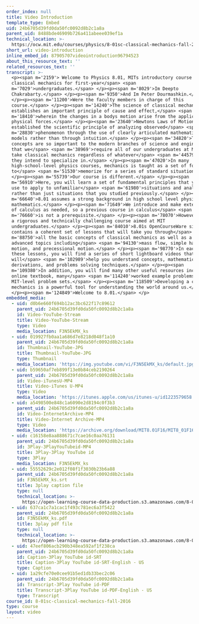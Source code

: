 ```yaml
---
order_index: null
title: Video Introduction
template_type: Embed
uid: 24b6705d39fd0da50fc0092d8b2c1a8a
parent_uid: 8488bde46909b726a411abeee039ef1a
technical_location: >-
  https://ocw.mit.edu/courses/physics/8-01sc-classical-mechanics-fall-2016/syllabus/video-introduction
short_url: video-introduction
inline_embed_id: 87905707videointroduction96794523
about_this_resource_text: ''
related_resources_text: ''
transcript: >-
  <p><span m='2159'> Welcome to Physics 8.01, MITs introductory course in
  classical mechanics for first-year</span> <span
  m='7029'>undergraduates.</span> </p><p><span m='8029'>Im Deepto
  Chakrabarty.</span> </p><p><span m='9350'>And Im Peter Dourmashkin.</span>
  </p><p><span m='11200'>Were the faculty members in charge of this
  course.</span> </p><p><span m='14240'>The science of classical mechanics
  establishes an important principle of cause and effect,</span> <span
  m='18410'>wherein the changes in a bodys motion arise from the application of
  physical forces.</span> </p><p><span m='23640'>Newtons Laws of Motion
  established the scientific principle of analyzing observed</span> <span
  m='28830'>phenomenon through the use of clearly articulated mathematical
  models rather than through intuition.</span> </p><p><span m='34820'>These
  concepts are so important to the modern branches of science and engineering
  that we</span> <span m='38969'>require all of our undergraduates at MIT to
  take classical mechanics regardless of whatever</span> <span m='44579'>course
  they intend to specialize in.</span> </p><p><span m='47020'>In many
  high-school-level physics courses, mechanics is taught as a set of formulas
  to</span> <span m='51530'>memorize for a series of standard situations.</span>
  </p><p><span m='55739'>Our course is different.</span> </p><p><span
  m='56910'>Here, you will learn a set of fundamental principles that you can
  use to apply to unfamiliar</span> <span m='61980'>situations and analyze them
  rather than just situations that you studied previously.</span> </p><p><span
  m='66640'>8.01 assumes a strong background in high school level physics and
  mathematics.</span> </p><p><span m='71649'>We introduce and make extensive use
  of calculus as needed, so a previous course in calculus</span> <span
  m='76660'>is not a prerequisite.</span> </p><p><span m='78070'>However, it is
  a rigorous and technically challenging course aimed at MIT
  undergraduates.</span> </p><p><span m='84010'>8.01s OpenCourseWare site
  contains a coherent set of lessons that will take you through</span> <span
  m='88750'>all the basic concepts of classical mechanics as well as a set of
  advanced topics including</span> <span m='94130'>mass flow, simple harmonic
  motion, and precessional motion.</span> </p><p><span m='98770'>In each of
  these lessons, you will find a series of short lightboard videos that
  will</span> <span m='102989'>help you understand concepts, mathematical
  derivations, and problems solving techniques.</span> </p><p><span
  m='109380'>In addition, you will find many other useful resources including an
  online textbook, many</span> <span m='114240'>worked example problems, and
  MIT-level problem sets.</span> </p><p><span m='118509'>Developing a command of
  mechanics is a powerful tool for understanding the world around us.</span>
  </p><p><span m='124849'>Welcome to 8.01.</span> </p>
embedded_media:
  - uid: d0b6e660f694b12ac3bc622f17c89612
    parent_uid: 24b6705d39fd0da50fc0092d8b2c1a8a
    id: Video-YouTube-Stream
    title: Video-YouTube-Stream
    type: Video
    media_location: F3N5EkMX_ks
  - uid: 019927fb0aa1a686d7e8218d048f1a10
    parent_uid: 24b6705d39fd0da50fc0092d8b2c1a8a
    id: Thumbnail-YouTube-JPG
    title: Thumbnail-YouTube-JPG
    type: Thumbnail
    media_location: 'https://img.youtube.com/vi/F3N5EkMX_ks/default.jpg'
  - uid: b59650af7eb899f13e0b84ceb2190264
    parent_uid: 24b6705d39fd0da50fc0092d8b2c1a8a
    id: Video-iTunesU-MP4
    title: Video-iTunes U-MP4
    type: Video
    media_location: 'https://itunes.apple.com/us/itunes-u/id1223579658'
  - uid: a5498500e848c1a6090e2d8194c0f3b3
    parent_uid: 24b6705d39fd0da50fc0092d8b2c1a8a
    id: Video-InternetArchive-MP4
    title: Video-Internet Archive-MP4
    type: Video
    media_location: 'https://archive.org/download/MIT8.01F16/MIT8_01F16_Intro_300k.mp4'
  - uid: c16158e8aa888671c7cae16c0aa76131
    parent_uid: 24b6705d39fd0da50fc0092d8b2c1a8a
    id: 3Play-3PlayYouTubeid-MP4
    title: 3Play-3Play YouTube id
    type: 3Play
    media_location: F3N5EkMX_ks
  - uid: 55552629c2e012f08f1f3030b23b6a88
    parent_uid: 24b6705d39fd0da50fc0092d8b2c1a8a
    id: F3N5EkMX_ks.srt
    title: 3play caption file
    type: null
    technical_location: >-
      https://open-learning-course-data-production.s3.amazonaws.com/8-01sc-classical-mechanics-fall-2016/55552629c2e012f08f1f3030b23b6a88_F3N5EkMX_ks.srt
  - uid: 637ca1c7a1cac1f493c781ec6a3f5422
    parent_uid: 24b6705d39fd0da50fc0092d8b2c1a8a
    id: F3N5EkMX_ks.pdf
    title: 3play pdf file
    type: null
    technical_location: >-
      https://open-learning-course-data-production.s3.amazonaws.com/8-01sc-classical-mechanics-fall-2016/637ca1c7a1cac1f493c781ec6a3f5422_F3N5EkMX_ks.pdf
  - uid: 47eef806acb290b348ea592af1f238ca
    parent_uid: 24b6705d39fd0da50fc0092d8b2c1a8a
    id: Caption-3Play YouTube id-SRT
    title: Caption-3Play YouTube id-SRT-English - US
    type: Caption
  - uid: 1a29cfe70e0cee91b5ed1db33bec2c06
    parent_uid: 24b6705d39fd0da50fc0092d8b2c1a8a
    id: Transcript-3Play YouTube id-PDF
    title: Transcript-3Play YouTube id-PDF-English - US
    type: Transcript
course_id: 8-01sc-classical-mechanics-fall-2016
type: course
layout: video
---
```

